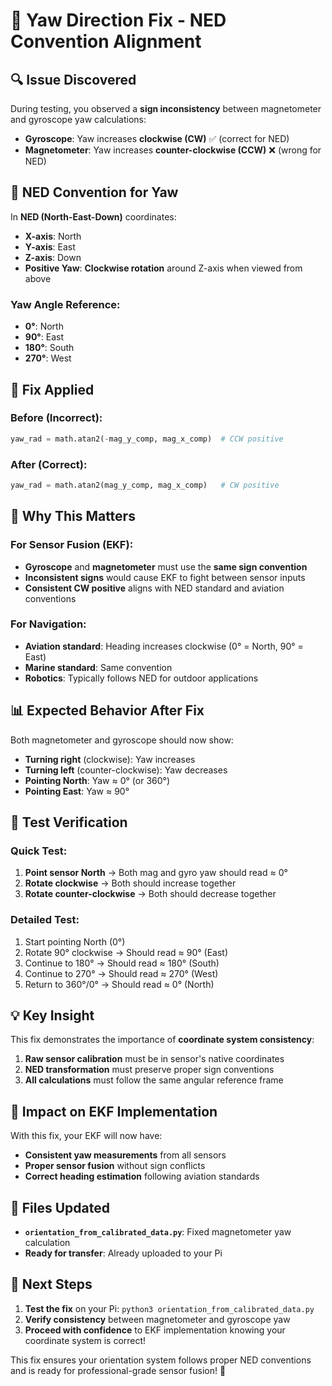 # 🧭 Yaw Direction Fix - NED Convention Alignment

## 🔍 **Issue Discovered**

During testing, you observed a **sign inconsistency** between magnetometer and gyroscope yaw calculations:

- **Gyroscope**: Yaw increases **clockwise (CW)** ✅ (correct for NED)
- **Magnetometer**: Yaw increases **counter-clockwise (CCW)** ❌ (wrong for NED)

## 📐 **NED Convention for Yaw**

In **NED (North-East-Down)** coordinates:
- **X-axis**: North
- **Y-axis**: East  
- **Z-axis**: Down
- **Positive Yaw**: **Clockwise rotation** around Z-axis when viewed from above

### **Yaw Angle Reference:**
- **0°**: North
- **90°**: East
- **180°**: South
- **270°**: West

## 🔧 **Fix Applied**

### **Before (Incorrect):**
```python
yaw_rad = math.atan2(-mag_y_comp, mag_x_comp)  # CCW positive
```

### **After (Correct):**
```python
yaw_rad = math.atan2(mag_y_comp, mag_x_comp)   # CW positive
```

## 🎯 **Why This Matters**

### **For Sensor Fusion (EKF):**
- **Gyroscope** and **magnetometer** must use the **same sign convention**
- **Inconsistent signs** would cause EKF to fight between sensor inputs
- **Consistent CW positive** aligns with NED standard and aviation conventions

### **For Navigation:**
- **Aviation standard**: Heading increases clockwise (0° = North, 90° = East)
- **Marine standard**: Same convention
- **Robotics**: Typically follows NED for outdoor applications

## 📊 **Expected Behavior After Fix**

Both magnetometer and gyroscope should now show:
- **Turning right** (clockwise): Yaw increases
- **Turning left** (counter-clockwise): Yaw decreases
- **Pointing North**: Yaw ≈ 0° (or 360°)
- **Pointing East**: Yaw ≈ 90°

## 🧪 **Test Verification**

### **Quick Test:**
1. **Point sensor North** → Both mag and gyro yaw should read ≈ 0°
2. **Rotate clockwise** → Both should increase together
3. **Rotate counter-clockwise** → Both should decrease together

### **Detailed Test:**
1. Start pointing North (0°)
2. Rotate 90° clockwise → Should read ≈ 90° (East)
3. Continue to 180° → Should read ≈ 180° (South)  
4. Continue to 270° → Should read ≈ 270° (West)
5. Return to 360°/0° → Should read ≈ 0° (North)

## 💡 **Key Insight**

This fix demonstrates the importance of **coordinate system consistency**:

1. **Raw sensor calibration** must be in sensor's native coordinates
2. **NED transformation** must preserve proper sign conventions
3. **All calculations** must follow the same angular reference frame

## 🚀 **Impact on EKF Implementation**

With this fix, your EKF will now have:
- **Consistent yaw measurements** from all sensors
- **Proper sensor fusion** without sign conflicts
- **Correct heading estimation** following aviation standards

## 📁 **Files Updated**

- **`orientation_from_calibrated_data.py`**: Fixed magnetometer yaw calculation
- **Ready for transfer**: Already uploaded to your Pi

## 🎯 **Next Steps**

1. **Test the fix** on your Pi: `python3 orientation_from_calibrated_data.py`
2. **Verify consistency** between magnetometer and gyroscope yaw
3. **Proceed with confidence** to EKF implementation knowing your coordinate system is correct!

This fix ensures your orientation system follows proper NED conventions and is ready for professional-grade sensor fusion! 🧭 